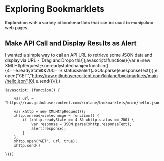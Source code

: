 # Exploring Bookmarklets
Exploration with a variety of bookmarklets that can be used to manipulate web pages.

## Make API Call and Display Results as Alert
I wanted a simple way to call an API URL to retrieve some JSON data and display via URL - [Drag and Dropo this](javascript:!function(){var e=new XMLHttpRequest;e.onreadystatechange=function(){4==e.readyState&&200==e.status&&alert(JSON.parse(e.responseText))},e.open("GET","https://raw.githubusercontent.com/kinlane/bookmarklets/main/hello.json",!0),e.send()}();)
```
javascript: (function() {

    var url = "https://raw.githubusercontent.com/kinlane/bookmarklets/main/hello.json";

    var xhttp = new XMLHttpRequest();
    xhttp.onreadystatechange = function() {
        if (xhttp.readyState == 4 && xhttp.status == 200) {
            var response = JSON.parse(xhttp.responseText);
            alert(response);
        }
    };
    xhttp.open("GET", url, true);
    xhttp.send();

})()
```

